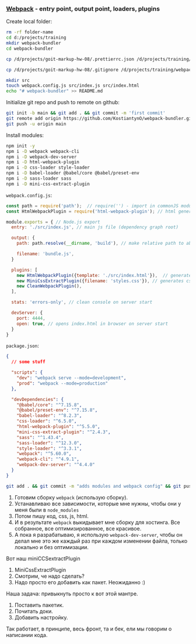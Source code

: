 ### [Webpack](https://webpack.js.org) - entry point, output point, loaders, plugins

Create local folder:

```bash
rm -rf folder-name
cd d:/projects/training
mkdir webpack-bundler
cd webpack-bundler

cp /d/projects/goit-markup-hw-08/.prettierrc.json /d/projects/training/webpack-bundler/

cp /d/projects/goit-markup-hw-08/.gitignore /d/projects/training/webpack-bundler/

mkdir src
touch webpack.config.js src/index.js src/index.html
echo "# webpack-bundler" >> README.md
```

Initialize git repo and push to remote on github:

```bash
git init -b main && git add . && git commit -m 'first commit'
git remote add origin https://github.com/KostiantynO/webpack-bundler.git
git push -u origin main
```

Install modules:

```bash
npm init -y
npm i -D webpack webpack-cli
npm i -D webpack-dev-server
npm i -D html-webpack-plugin
npm i -D css-loader style-loader
npm i -D babel-loader @babel/core @babel/preset-env
npm i -D sass-loader sass
npm i -D mini-css-extract-plugin
```

`webpack.config.js`:

```js
const path = require('path');  // require('') - import in commonJS modules for Node.js
const HtmlWebpackPlugin = require('html-webpack-plugin'); // html generator

module.exports = { // Node.js export
  entry: './src/index.js', // main js file (dependency graph root)

  output: {
    path: path.resolve(__dirname, 'build'), // make relative path to absolute path in OS. 'build' - is folder name

    filename: 'bundle.js',
  }

  plugins: [
    new HtmlWebpackPlugin({template: './src/index.html'}),  // generates html from template
    new MiniCssExtractPlugin({filename: 'styles.css'}), // generates css from js imports
    new CleanWebpackPlugin(),
  ],

  stats: 'errors-only', // clean console on server start

  devServer: {
    port: 4444,
    open: true, // opens index.html in browser on server start
  }
}
```

`package.json`:

```json
{
  // some stuff

  "scripts": {
    "dev": "webpack serve --mode=development",
    "prod": "webpack --mode=production"
  },

  "devDependencies": {
    "@babel/core": "^7.15.8",
    "@babel/preset-env": "^7.15.8",
    "babel-loader": "^8.2.3",
    "css-loader": "^6.5.0",
    "html-webpack-plugin": "^5.5.0",
    "mini-css-extract-plugin": "^2.4.3",
    "sass": "^1.43.4",
    "sass-loader": "^12.3.0",
    "style-loader": "^3.3.1",
    "webpack": "^5.60.0",
    "webpack-cli": "^4.9.1",
    "webpack-dev-server": "^4.4.0"
  }
}
```

```bash
git add . && git commit -m "adds modules and webpack config" && git push
```

1. Готовим сборку `webpack` (использую сборку).
2. Устанавливаю все зависимости, которые мне нужны, чтобы они у меня были в
   `node_modules`
3. Потом пишу код, css, js, html.
4. И в результате `webpack` выкидывает мне сборку для хостинга. Все собранное,
   все оптимизированное, все красивое.
5. А пока я разрабатываю, я использую `webpack-dev-server`, чтобы он делал мне
   это же каждый раз при каждом изменении файла, только локально и без
   оптимизации.

Вот наш miniCCSextractPlugin

1. MiniCssExtractPlugin
2. Смотрим, че надо сделать?
3. Надо просто его добавить как пакет. Неожиданно :)

Наша задача: привыкнуть просто к вот этой мантре.

1. Поставить пакетик.
2. Почитать доки.
3. Добавить настройку.

Так работает, в принципе, весь фронт, та и бек, ели мы говорим о написании кода.
